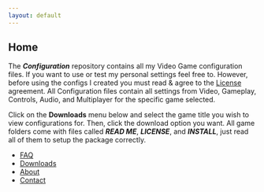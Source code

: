 ```yaml
---
layout: default
---
```


## Home
The **_Configuration_** repository contains all my Video Game configuration files. If you want to use or test my personal settings feel free to. However, before using the configs I created you must read & agree to the [License](https://github.com/Plexol/Gaming/blob/master/LICENSE) agreement. All Configuration files contain all settings from Video, Gameplay, Controls, Audio, and Multiplayer for the specific game selected.

Click on the **Downloads** menu below and select the game title you wish to view configurations for. Then, click the download option you want. All game folders come with files called **_READ ME_**, **_LICENSE_**, and **_INSTALL_**, just read all of them to setup the package correctly.

*   [FAQ](FAQ)
*   [Downloads](Downloads)
*   [About](About)
*   [Contact](Contact)
